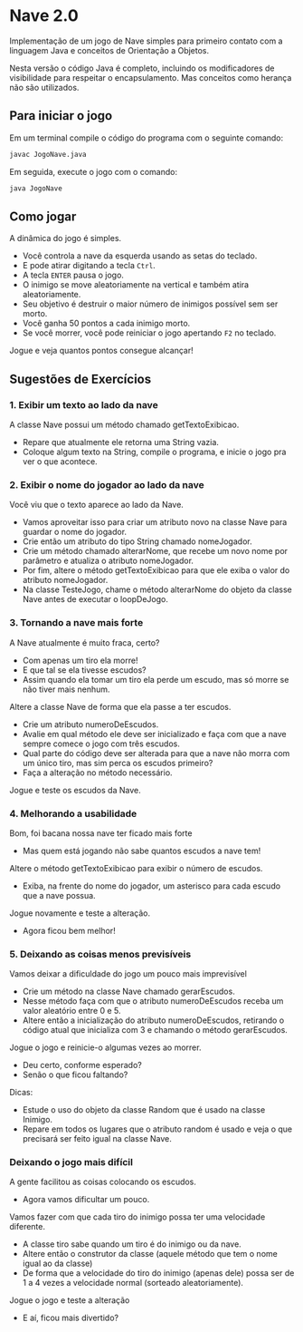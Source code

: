 # Nave 2.0

Implementação de um jogo de Nave simples para primeiro contato com a linguagem Java e conceitos de Orientação a Objetos.

Nesta versão o código Java é completo, incluindo os modificadores de visibilidade para respeitar o encapsulamento. Mas conceitos como herança não são utilizados.

## Para iniciar o jogo

Em um terminal compile o código do programa com o seguinte comando:

```bash
javac JogoNave.java
```

Em seguida, execute o jogo com o comando:

```bash
java JogoNave
```

## Como jogar

A dinâmica do jogo é simples.

- Você controla a nave da esquerda usando as setas do teclado.
- E pode atirar digitando a tecla `Ctrl`.
- A tecla `ENTER` pausa o jogo.
- O inimigo se move aleatoriamente na vertical e também atira aleatoriamente.
- Seu objetivo é destruir o maior número de inimigos possível sem ser morto.
- Você  ganha 50 pontos a cada inimigo morto.
- Se você morrer, você pode reiniciar o jogo apertando `F2` no teclado.

Jogue e veja quantos pontos consegue alcançar!

## Sugestões de Exercícios

### 1. Exibir um texto ao lado da nave

A classe Nave possui um método chamado getTextoExibicao.
- Repare que atualmente ele retorna uma String vazia.
- Coloque algum texto na String, compile o programa, e inicie o jogo pra ver o que acontece.

### 2. Exibir o nome do jogador ao lado da nave

Você viu que o texto aparece ao lado da Nave.
- Vamos aproveitar isso para criar um atributo novo na classe Nave para guardar o nome do jogador.
- Crie então um atributo do tipo String chamado nomeJogador.
- Crie um método chamado alterarNome, que recebe um novo nome por parâmetro e atualiza o atributo nomeJogador.
- Por fim, altere o método getTextoExibicao para que ele exiba o valor do atributo nomeJogador.
- Na classe TesteJogo, chame o método alterarNome do objeto da classe Nave antes de executar o loopDeJogo.

### 3. Tornando a nave mais forte

A Nave atualmente é muito fraca, certo?
- Com apenas um tiro ela morre!
- E que tal se ela tivesse escudos?
- Assim quando ela tomar um tiro ela perde um escudo, mas só morre se não tiver mais nenhum.

Altere a classe Nave de forma que ela passe a ter escudos.
- Crie um atributo numeroDeEscudos.
- Avalie em qual método ele deve ser inicializado e faça com que a nave sempre comece o jogo com três escudos.
- Qual parte do código deve ser alterada para que a nave não morra com um único tiro, mas sim perca os escudos primeiro?
- Faça a alteração no método necessário.

Jogue e teste os escudos da Nave.

### 4. Melhorando a usabilidade

Bom, foi bacana nossa nave ter ficado mais forte
- Mas quem está jogando não sabe quantos escudos a nave tem!

Altere o método getTextoExibicao para exibir o número de escudos.
- Exiba, na frente do nome do jogador, um asterisco para cada escudo que a nave possua.

Jogue novamente e teste a alteração.
- Agora ficou bem melhor!

### 5. Deixando as coisas menos previsíveis

Vamos deixar a dificuldade do jogo um pouco mais imprevisível
- Crie um método na classe Nave chamado gerarEscudos.
- Nesse método faça com que o atributo numeroDeEscudos receba um valor aleatório entre 0 e 5.
- Altere então a inicialização do atributo numeroDeEscudos, retirando o código atual que inicializa com 3 e chamando o método gerarEscudos.

Jogue o jogo e reinicie-o algumas vezes ao morrer.
- Deu certo, conforme esperado?
- Senão o que ficou faltando?

Dicas:
- Estude o uso do objeto da classe Random que é usado na classe Inimigo.
- Repare em todos os lugares que o atributo random é usado e veja o que precisará ser feito igual na classe Nave.

### Deixando o jogo mais difícil

A gente facilitou as coisas colocando os escudos.
- Agora vamos dificultar um pouco.

Vamos fazer com que cada tiro do inimigo possa ter uma velocidade diferente.
- A classe tiro sabe quando um tiro é do inimigo ou da nave.
- Altere então o construtor da classe (aquele método que tem o nome igual ao da classe)
- De forma que a velocidade do tiro do inimigo (apenas dele) possa ser de 1 a 4 vezes a velocidade normal (sorteado aleatoriamente).

Jogue o jogo e teste a alteração
- E aí, ficou mais divertido?
